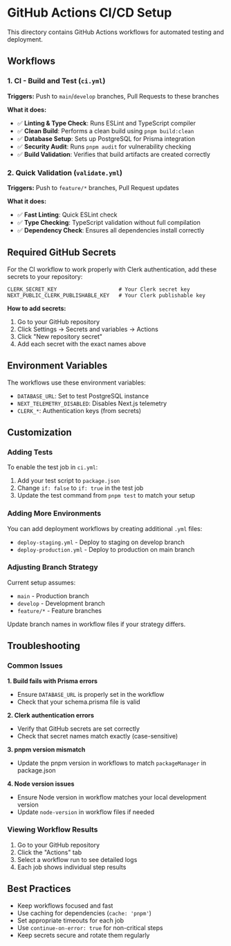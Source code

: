 # GitHub Actions CI/CD Setup

This directory contains GitHub Actions workflows for automated testing and deployment.

## Workflows

### 1. CI - Build and Test (`ci.yml`)
**Triggers:** Push to `main`/`develop` branches, Pull Requests to these branches

**What it does:**
- ✅ **Linting & Type Check**: Runs ESLint and TypeScript compiler
- ✅ **Clean Build**: Performs a clean build using `pnpm build:clean`
- ✅ **Database Setup**: Sets up PostgreSQL for Prisma integration
- ✅ **Security Audit**: Runs `pnpm audit` for vulnerability checking
- ✅ **Build Validation**: Verifies that build artifacts are created correctly

### 2. Quick Validation (`validate.yml`)
**Triggers:** Push to `feature/*` branches, Pull Request updates

**What it does:**
- ✅ **Fast Linting**: Quick ESLint check
- ✅ **Type Checking**: TypeScript validation without full compilation
- ✅ **Dependency Check**: Ensures all dependencies install correctly

## Required GitHub Secrets

For the CI workflow to work properly with Clerk authentication, add these secrets to your repository:

```
CLERK_SECRET_KEY                    # Your Clerk secret key
NEXT_PUBLIC_CLERK_PUBLISHABLE_KEY   # Your Clerk publishable key
```

**How to add secrets:**
1. Go to your GitHub repository
2. Click Settings → Secrets and variables → Actions
3. Click "New repository secret"
4. Add each secret with the exact names above

## Environment Variables

The workflows use these environment variables:
- `DATABASE_URL`: Set to test PostgreSQL instance
- `NEXT_TELEMETRY_DISABLED`: Disables Next.js telemetry
- `CLERK_*`: Authentication keys (from secrets)

## Customization

### Adding Tests
To enable the test job in `ci.yml`:
1. Add your test script to `package.json`
2. Change `if: false` to `if: true` in the test job
3. Update the test command from `pnpm test` to match your setup

### Adding More Environments
You can add deployment workflows by creating additional `.yml` files:
- `deploy-staging.yml` - Deploy to staging on develop branch
- `deploy-production.yml` - Deploy to production on main branch

### Adjusting Branch Strategy
Current setup assumes:
- `main` - Production branch
- `develop` - Development branch  
- `feature/*` - Feature branches

Update branch names in workflow files if your strategy differs.

## Troubleshooting

### Common Issues

**1. Build fails with Prisma errors**
- Ensure `DATABASE_URL` is properly set in the workflow
- Check that your schema.prisma file is valid

**2. Clerk authentication errors**
- Verify that GitHub secrets are set correctly
- Check that secret names match exactly (case-sensitive)

**3. pnpm version mismatch**
- Update the pnpm version in workflows to match `packageManager` in package.json

**4. Node version issues**
- Ensure Node version in workflow matches your local development version
- Update `node-version` in workflow files if needed

### Viewing Workflow Results

1. Go to your GitHub repository
2. Click the "Actions" tab
3. Select a workflow run to see detailed logs
4. Each job shows individual step results

## Best Practices

- Keep workflows focused and fast
- Use caching for dependencies (`cache: 'pnpm'`)
- Set appropriate timeouts for each job
- Use `continue-on-error: true` for non-critical steps
- Keep secrets secure and rotate them regularly
